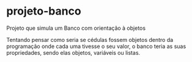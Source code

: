# projeto-banco
Projeto que simula um Banco com orientação à objetos

Tentando pensar como seria se cédulas fossem objetos dentro da programação
onde cada uma tivesse o seu valor, o banco teria as suas propriedades,
sendo elas objetos, variáveis ou listas.

